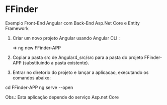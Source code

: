 # FFinder
Exemplo Front-End Angular com Back-End Asp.Net Core e Entity Framework


1) Criar um novo projeto Angular usando Angular CLI :

    => ng new FFinder-APP

2) Copiar a pasta src de Angular4_src/src para a pasta do projeto FFinder-APP (substituindo a pasta existente).

3) Entrar no diretorio do projeto e lançar a aplicacao, executando os comandos abaixo:

cd FFinder-APP
ng serve --open

Obs.: Esta aplicação depende do serviço Asp.net Core

